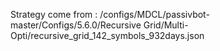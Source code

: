 Strategy come from : /configs/MDCL/passivbot-master/Configs/5.6.0/Recursive Grid/Multi-Opti/recursive_grid_142_symbols_932days.json